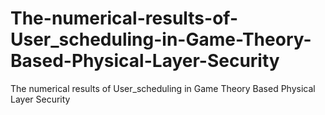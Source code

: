 # The-numerical-results-of-User_scheduling-in-Game-Theory-Based-Physical-Layer-Security
The numerical results of User_scheduling in Game Theory Based Physical Layer Security
